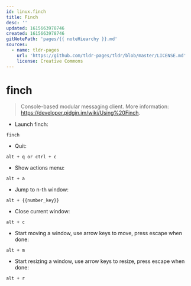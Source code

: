 ```yaml
---
id: linux.finch
title: Finch
desc: ''
updated: 1615663978746
created: 1615663978746
gitNotePath: 'pages/{{ noteHiearchy }}.md'
sources:
  - name: tldr-pages
    url: 'https://github.com/tldr-pages/tldr/blob/master/LICENSE.md'
    license: Creative Commons
---
```

# finch

> Console-based modular messaging client.
> More information: <https://developer.pidgin.im/wiki/Using%20Finch>.

- Launch finch:

`finch`

- Quit:

`alt + q or ctrl + c`

- Show actions menu:

`alt + a`

- Jump to n-th window:

`alt + {{number_key}}`

- Close current window:

`alt + c`

- Start moving a window, use arrow keys to move, press escape when done:

`alt + m`

- Start resizing a window, use arrow keys to resize, press escape when done:

`alt + r`

